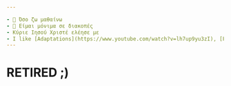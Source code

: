 ```yaml
---

- 🌱 Όσο ζω μαθαίνω 
- 🏡 Είμαι μόνιμα σε διακοπές
- Κύριε Ιησού Χριστέ ελέησε με
- I like [Adaptations](https://www.youtube.com/watch?v=lh7up9yu3zI), [Folk](https://www.youtube.com/watch?v=DQABpN1DYKA) and [Hymns](https://www.youtube.com/watch?v=uJaKgx0gniE)
--- 
```


# RETIRED  ;)

